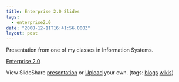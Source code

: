 ```yaml
---
title: Enterprise 2.0 Slides
tags:
  - enterprise2.0
date: "2008-12-11T16:41:56.000Z"
layout: post
---
```


Presentation from one of my classes in Information Systems.

[Enterprise 2.0][0]

View SlideShare [presentation][1] or [Upload][2] your own. (tags: [blogs][3] [wikis][4])


[0]: http://www.slideshare.net/kylemathews/enterprise-20-presentation-838583?type=powerpoint "Enterprise 2.0"
[1]: http://www.slideshare.net/kylemathews/enterprise-20-presentation-838583?type=powerpoint "View Enterprise 2.0 on SlideShare"
[2]: http://www.slideshare.net/upload?type=powerpoint
[3]: http://slideshare.net/tag/blogs
[4]: http://slideshare.net/tag/wikis